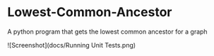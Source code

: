 # Lowest-Common-Ancestor

A python program that gets the lowest common ancestor for a graph

![Screenshot](docs/Running Unit Tests.png)
